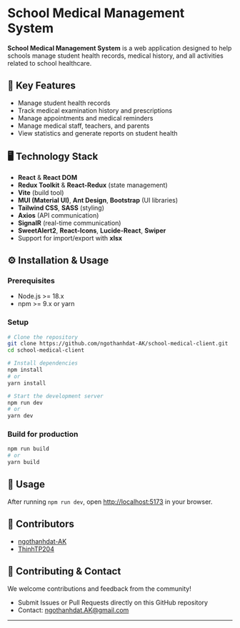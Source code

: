 # School Medical Management System

**School Medical Management System** is a web application designed to help schools manage student health records, medical history, and all activities related to school healthcare.

## 🚀 Key Features
- Manage student health records
- Track medical examination history and prescriptions
- Manage appointments and medical reminders
- Manage medical staff, teachers, and parents
- View statistics and generate reports on student health

## 🖥️ Technology Stack
- **React** & **React DOM**
- **Redux Toolkit** & **React-Redux** (state management)
- **Vite** (build tool)
- **MUI (Material UI)**, **Ant Design**, **Bootstrap** (UI libraries)
- **Tailwind CSS**, **SASS** (styling)
- **Axios** (API communication)
- **SignalR** (real-time communication)
- **SweetAlert2**, **React-Icons**, **Lucide-React**, **Swiper**
- Support for import/export with **xlsx**

## ⚙️ Installation & Usage

### Prerequisites
- Node.js >= 18.x
- npm >= 9.x or yarn

### Setup
```bash
# Clone the repository
git clone https://github.com/ngothanhdat-AK/school-medical-client.git
cd school-medical-client

# Install dependencies
npm install
# or
yarn install

# Start the development server
npm run dev
# or
yarn dev
```

### Build for production
```bash
npm run build
# or
yarn build
```

## 📖 Usage
After running `npm run dev`, open [http://localhost:5173](http://localhost:5173) in your browser.

## 👥 Contributors

- [ngothanhdat-AK](https://github.com/ngothanhdat-AK)
- [ThinhTP204](https://github.com/ThinhTP204)

## 🤝 Contributing & Contact

We welcome contributions and feedback from the community!

- Submit Issues or Pull Requests directly on this GitHub repository
- Contact: [ngothanhdat.AK@gmail.com](mailto:ngothanhdat.AK@gmail.com)

------------------------------------------------------------------
